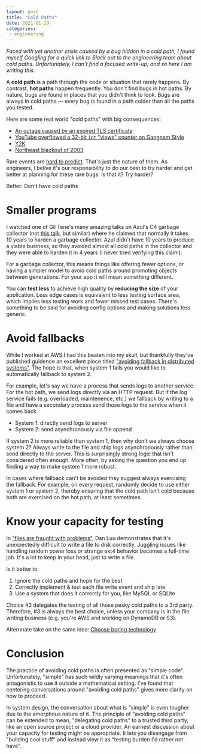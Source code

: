 ```yaml
---
layout: post
title: "Cold Paths"
date: 2021-01-29
categories:
 - engineering
---
```


*Faced with yet another crisis caused by a bug hidden in a cold path, I found
myself Googling for a quick link to Slack out to the engineering team about cold paths.
Unfortunately, I can't find a focused write-up; and so here I am writing this.*

A **cold path** is a path through the code or situation that rarely happens. By contrast,
**hot paths**
happen frequently. You don't find bugs in hot paths. By nature, bugs are found
in places that you didn't think to look. Bugs are always in cold paths — every bug is
found in a path colder than all the paths you tested.

Here are some real world "cold paths" with big consequences:

* [An outage caused by an expired TLS certificate](https://blog.thousandeyes.com/impacts-expired-tls-certificate/)
* [YouTube overflowed a 32-bit `int` "views" counter on Gangnam Style](https://arstechnica.com/information-technology/2014/12/gangnam-style-overflows-int_max-forces-youtube-to-go-64-bit/)
* [Y2K](https://en.wikipedia.org/wiki/Year_2000_problem)
* [Northeast blackout of 2003](https://spectrum.ieee.org/energy/the-smarter-grid/the-blackout-of-2003)

Rare events are [hard to predict][blackswan]. That's just the nature of them. As engineers,
I belive it's our responsibility to do our best to try harder and get better at planning for
these rare bugs. Is that it? Try harder? 

Better: Don't have cold paths


# Smaller programs
I watched one of Gil Tene's many amazing talks on Azul's C4 garbage collector (not [this talk][giltene],
but similar) where he claimed that normally it takes 10 years to harden a garbage
collector. Azul didn't have 10 years to produce a viable business, so they avoided almost all
cold paths in the collector and they were able to harden it in 4 years (I never tried verifying
this claim).

For a garbage collector, this means things like offering fewer options, or having a simpler
model to avoid cold paths around promoting objects between generations. For your app it will
mean something different.

You can **test less** to achieve high quality by **reducing the size** of your application. 
Less edge cases is equivalent to less testing surface area, which implies less testing work
and fewer missed test cases. There's something to be said for avoiding config options and
making solutions less generic.


# Avoid fallbacks
While I worked at AWS I had this beaten into my skull, but thankfully they've published 
guidence an excellent piece titled ["avoiding fallback in distributed systems"][aws]. The 
hope is that, when system 1 fails you would like to automatically fallback to system 2. 

For example, let's say we have a process that sends logs to another service. For the hot 
path, we send logs directly via an HTTP request. But if the log service fails (e.g. 
overloaded, maintenence, etc.) we fallback by writing to a file and have a secondary process 
send those logs to the service when it comes back.

* System 1: directly send logs to server
* System 2: send asynchronously via file append

If system 2 is more reliable than system 1, then why don't we always choose system 2? 
Always write to the file and ship logs asynchronously rather than send directly to the 
server. This is surprisingly strong logic that isn't considered often enough. More often,
by asking the question you end up finding a way to make system 1 more robust.

In cases where fallback can't be avoided they suggest always exercising the fallback. 
For example, on every request, randomly decide to use either system 1 or system 2, 
thereby ensuring that the cold path isn't cold because both are exercised on the hot path,
at least sometimes.


# Know your capacity for testing
In ["files are fraught with problems"][fraught], Dan Luu demonstrates that it's unexpectedly
difficult to write a file to disk correctly. Juggling issues like handling random power loss or 
strange ext4 behavior becomes a full-time job. It's a lot to keep in your head, just to 
write a file. 

Is it better to:

1. Ignore the cold paths and hope for the best
2. Correctly implement & test each file write event and ship late
3. Use a system that does it correctly for you, like MySQL or SQLite

Choice #3 delegates the testing of all those pesky cold paths to a 3rd party. 
Therefore, #3 is always the best choice, unless your company is in the file writing 
business (e.g. you're AWS and working on DynamoDB or S3).

Alternnate take on the same idea: [Choose boring technology][boring]


# Conclusion
The practice of avoiding cold paths is often presented as "simple code". Unfortunately, "simple"
has such wildly varying meanings that it's often antagonistic to use it outside a
mathematical setting. I've found that centering conversations around "avoiding cold paths"
gives more clarity on how to proceed.

In system design, the conversation about what is "simple" is even tougher due to the 
amorphous nature of it. The principle of "avoiding cold paths" can be extended to mean,
"delegating cold paths" to a trusted third party, like an open source project or a cloud
provider. An earnest discussion about your capacity for testing might be
appropriate. It lets you disengage from "building cool stuff" and instead view it as
"testing burden I'd rather not have".


 [giltene]: https://www.infoq.com/presentations/Java-GC-Azul-C4/
 [blackswan]: https://www.amazon.com/Black-Swan-Improbable-Robustness-Fragility/dp/081297381X
 [aws]: https://aws.amazon.com/builders-library/avoiding-fallback-in-distributed-systems/?did=ba_card&trk=ba_card
 [fraught]: https://danluu.com/deconstruct-files/
 [boring]: https://mcfunley.com/choose-boring-technology

